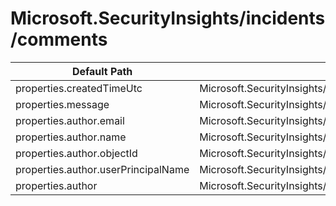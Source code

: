# Microsoft.SecurityInsights/incidents/comments

| Default Path | Alias |
|---|---|
| properties.createdTimeUtc | Microsoft.SecurityInsights/incidents/comments/createdTimeUtc |
| properties.message | Microsoft.SecurityInsights/incidents/comments/message |
| properties.author.email | Microsoft.SecurityInsights/incidents/comments/author.email |
| properties.author.name | Microsoft.SecurityInsights/incidents/comments/author.name |
| properties.author.objectId | Microsoft.SecurityInsights/incidents/comments/author.objectId |
| properties.author.userPrincipalName | Microsoft.SecurityInsights/incidents/comments/author.userPrincipalName |
| properties.author | Microsoft.SecurityInsights/incidents/comments/author |


